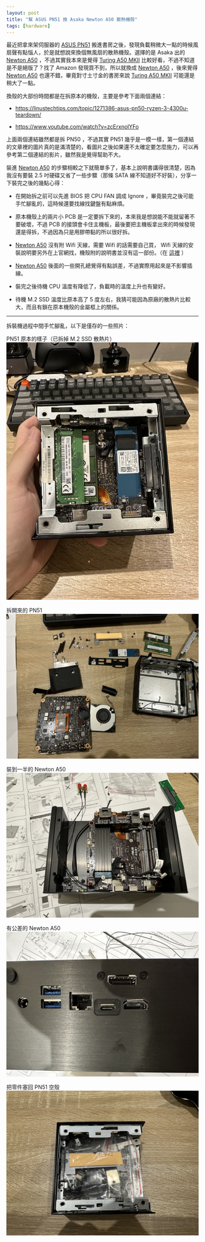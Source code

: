 ```yaml
---
layout: post
title: "幫 ASUS PN51 換 Asaka Newton A50 散熱機殼"
tags: [hardware]
---
```


最近把拿來架伺服器的 [ASUS PN51][] 搬進書房之後，發現負載稍微大一點的時候風扇聲有點惱人，於是就想說來換個無風扇的散熱機殼。選擇的是 Asaka 出的 [Newton A50][] ，不過其實我本來是覺得 [Turing A50 MKII][] 比較好看，不過不知道是不是絕版了？找了 Amazon 發現買不到，所以就換成 [Newton A50][] ，後來覺得 [Newton A50][] 也還不錯，畢竟對寸土寸金的書房來說 [Turing A50 MKII][] 可能還是稍大了一點。

換殼的大部份時間都是在拆原本的機殼，主要是參考下面兩個連結：

- <https://linustechtips.com/topic/1271386-asus-pn50-ryzen-3-4300u-teardown/>

- <https://www.youtube.com/watch?v=zcErxnolYFo>

上面兩個連結雖然都是拆 PN50 ，不過其實 PN51 幾乎是一模一樣，第一個連結的文章裡的圖片真的是滿清楚的，看圖片之後如果還不太確定要怎麼施力，可以再參考第二個連結的影片，雖然我是覺得幫助不大。

裝進 [Newton A50][] 的步驟相較之下就簡單多了，基本上說明書講得很清楚，因為我沒有要裝 2.5 吋硬碟又省了一些步驟（那條 SATA 線不知道好不好裝），分享一下裝完之後的幾點心得：

- 在開始拆之前可以先進 BIOS 把 CPU FAN 調成 Ignore ，畢竟裝完之後可能手忙腳亂的，這時候還要找線找鍵盤有點麻煩。

- 原本機殼上的兩片小 PCB 是一定要拆下來的，本來我是想說能不能就留著不要破壞，不過 PCB 的接頭會卡住主機板，最後要把主機板拿出來的時候發現還是得拆，不過因為只是用膠帶黏的所以很好拆。

- [Newton A50] 沒有附 Wifi 天線，需要 Wifi 的話需要自己買， Wifi 天線的安裝說明要另外在上官網找，機殼附的說明書並沒有這一部份。（在 [這裡](https://akasa.co.uk/download/manual/FittingHoles_installation.pdf) ）

- [Newton A50] 後面的一些開孔總覺得有點誤差，不過實際用起來是不影響插線。

- 裝完之後待機 CPU 溫度有降低了，負載時的溫度上升也有變好。

- 待機 M.2 SSD 溫度比原本高了 5 度左右，我猜可能因為原廠的散熱片比較大，而且有鎖在原本機殼的金屬框上的關係。

---

拆裝機過程中間手忙腳亂，以下是僅存的一些照片：

PN51 原本的樣子（已拆掉 M.2 SSD 散熱片）
![PN51 原本的樣子](/assets/images/2023-10-22/pn51-original.jpg)

拆開來的 PN51
![拆開來的 PN51](/assets/images/2023-10-22/pn51-teardown.jpg)

裝到一半的 Newton A50
![裝到一半的 Newton A50](/assets/images/2023-10-22/newton-assemble.jpg)

有公差的 Newton A50
![有公差的 Newton A50](/assets/images/2023-10-22/newton-error.jpg)

把零件塞回 PN51 空殼
![把零件塞回 PN51 空殼](/assets/images/2023-10-22/pn51-done.jpg)

[ASUS PN51]: https://www.asus.com/displays-desktops/mini-pcs/pn-series/mini-pc-pn51/
[Newton A50]: https://akasa.co.uk/update.php?tpl=product/product.detail.tpl&type=CHASSIS%20POWER&type_sub=FANLESS%20CASES&model=A-NUC78-M1B
[Turing A50 MKII]: https://akasa.co.uk/update.php?tpl=product/product.detail.tpl&type=FANLESS%20CASES&type_sub=AMD%20Mini%20PC&model=A-NUC62-M1BV2
